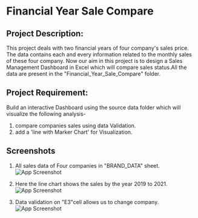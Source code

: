 
# Financial Year Sale Compare



## Project Description:
This project deals with two financial years of four company's sales price. The data contains each and every information related to the monthly sales of these four  company. Now our aim in this project is to design a Sales Management Dashboard in Excel which will compare sales status.All the data are present in the "Financial_Year_Sale_Compare" folder.

## Project Requirement:
Build an interactive Dashboard using the source data folder which will visualize the following analysis-
1. compare companies sales using data Validation.
2. add a 'line with Marker Chart' for Visualization.
## Screenshots
1. All sales data of Four companies in "BRAND_DATA" sheet.
![App Screenshot](https://snipboard.io/HVuniP.jpg)


2. Here the  line chart  shows the sales by the year 2019 to 2021.
![App Screenshot](https://snipboard.io/sYzK0P.jpg)




3. Data validation on "E3"cell allows us to change company.
![App Screenshot](https://snipboard.io/S6P8W2.jpg)



